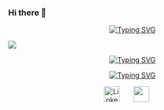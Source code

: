 ### Hi there 👋
<p align="center">
  <a href="https://github.com/LuisIannelloDev">
 <a href="https://git.io/typing-svg"><img src="https://readme-typing-svg.demolab.com?font=Cairo+Play&size=30&color=F7F7F7&multiline=true&repeat=false&random=false&width=435&lines= 4Geeks+Academy+Student" alt="Typing SVG" /></a>
</p>
    
<a aling ="center"><img src="https://www.lascondes.cl/wp-content/uploads/2023/10/4GEEKS-ACADEMY-LOGO-1024x909.jpg"></a>

<p align="center">
  <a href="https://github.com/LuisIannelloDev">
 <a href="https://git.io/typing-svg"><img src="https://readme-typing-svg.demolab.com?font=Cairo+Play&size=30&color=F7F7F7&multiline=true&repeat=false&random=false&width=435&lines=Luis+Iannello" alt="Typing SVG" /></a>
</p>

<p align="center">
  <!-- Typing SVG by DenverCoder1 - https://github.com/DenverCoder1/readme-typing-svg -->
  <a href="https://github.com/LuisIannelloDev/readme-typing-svg">
   <a href="https://git.io/typing-svg"><img src="https://readme-typing-svg.demolab.com?font=Bungee+Spice&color=F71111&multiline=true&repeat=false&random=false&width=435&lines=Full+Stack+Developer+ Loading ..." alt="Typing SVG" /></a>
</p>


<!-- Social icons section -->
<p align="center">
  <a href="https://www.linkedin.com/in/luis-iannello-61b77588/"><img width="32px" alt="LinkedIn" title="LinkedIn" src="https://i.imgur.com/yRpa1dQ.png"/></a>
  &#8287;&#8287;&#8287;&#8287;&#8287;
  <a href="https://discord.gg/KxVFashU" alt="Discord" title="Dev Pro Tips Discord Server"><img width="32px" src="https://i.imgur.com/OViZO8J.png"/></a>
  &#8287;&#8287;&#8287;&#8287;&#8287;
<!--   &#8287;&#8287;&#8287;&#8287;&#8287;
  <a href="http://eyl327.mywebcommunity.org/promos/"><img width="32px" alt="Free Stuff" title="Free gifts for you" src="https://i.imgur.com/0uVwkoZ.png"/></a> -->
</p>


    
